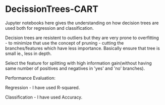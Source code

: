 # DecissionTrees-CART

Jupyter notebooks here gives the understanding on how decision trees are used both for regression and classification.

Decision trees are resistent to outliers but they are very prone to overfitting - to minimize that use the concept of pruning - cutting the branches/features which have less importance. Basically ensure that tree is small ie., less in depth. 

Select the feature for splitting with high information gain(without having same number of positives and negatives in 'yes' and 'no' branches).

Performance Evaluation:

Regression - I have used R-squared.

Classification - I have used Accuracy.
